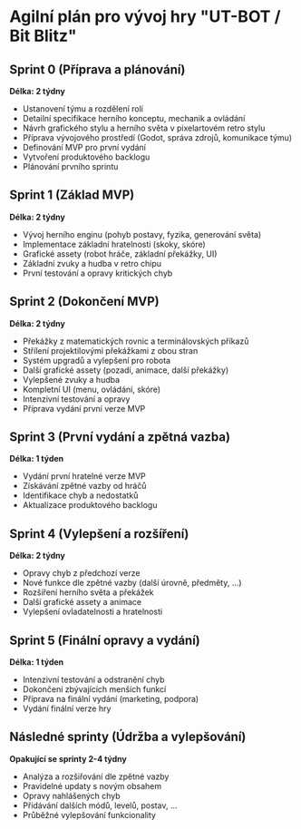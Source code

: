 # Agilní plán pro vývoj hry "UT-BOT / Bit Blitz"

## Sprint 0 (Příprava a plánování)
**Délka: 2 týdny**

- Ustanovení týmu a rozdělení rolí
- Detailní specifikace herního konceptu, mechanik a ovládání
- Návrh grafického stylu a herního světa v pixelartovém retro stylu
- Příprava vývojového prostředí (Godot, správa zdrojů, komunikace týmu)
- Definování MVP pro první vydání
- Vytvoření produktového backlogu
- Plánování prvního sprintu

## Sprint 1 (Základ MVP)
**Délka: 2 týdny**

- Vývoj herního enginu (pohyb postavy, fyzika, generování světa)
- Implementace základní hratelnosti (skoky, skóre)
- Grafické assety (robot hráče, základní překážky, UI)
- Základní zvuky a hudba v retro chipu
- První testování a opravy kritických chyb

## Sprint 2 (Dokončení MVP)
**Délka: 2 týdny**

- Překážky z matematických rovnic a terminálovských příkazů
- Střílení projektilovými překážkami z obou stran
- Systém upgradů a vylepšení pro robota
- Další grafické assety (pozadí, animace, další překážky)
- Vylepšené zvuky a hudba
- Kompletní UI (menu, ovládání, skóre)
- Intenzivní testování a opravy
- Příprava vydání první verze MVP

## Sprint 3 (První vydání a zpětná vazba)
**Délka: 1 týden**

- Vydání první hratelné verze MVP
- Získávání zpětné vazby od hráčů
- Identifikace chyb a nedostatků
- Aktualizace produktového backlogu

## Sprint 4 (Vylepšení a rozšíření)
**Délka: 2 týdny**

- Opravy chyb z předchozí verze
- Nové funkce dle zpětné vazby (další úrovně, předměty, ...)
- Rozšíření herního světa a překážek
- Další grafické assety a animace
- Vylepšení ovladatelnosti a hratelnosti

## Sprint 5 (Finální opravy a vydání)
**Délka: 1 týden**

- Intenzivní testování a odstranění chyb
- Dokončení zbývajících menších funkcí
- Příprava na finální vydání (marketing, podpora)
- Vydání finální verze hry

## Následné sprinty (Údržba a vylepšování)
**Opakující se sprinty 2-4 týdny**

- Analýza a rozšiřování dle zpětné vazby
- Pravidelné updaty s novým obsahem
- Opravy nahlášených chyb
- Přidávání dalších módů, levelů, postav, ...
- Průběžné vylepšování funkcionality